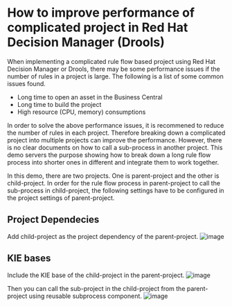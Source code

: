 # How to improve performance of complicated project in Red Hat Decision Manager (Drools)
When implementing a complicated rule flow based project using Red Hat Decision Manager or Drools, there may be some performance issues if the number of rules in a project is large. The following is a list of some common issues found.
- Long time to open an asset in the Business Central
- Long time to build the project
- High resource (CPU, memory) consumptions

In order to solve the above performance issues, it is recommened to reduce the number of rules in each project. Therefore breaking down a complicated project into multiple projects can improve the performance. However, there is no clear documents on how to call a sub-process in another project. This demo servers the purpose showing how to break down a long rule flow process into shorter ones in different and integrate them to work together.

In this demo, there are two projects. One is parent-project and the other is child-project. In order for the rule flow process in parent-project to call the sub-process in child-project, the following settings have to be configured in the project settings of parent-project.

## Project Dependecies
Add child-project as the project dependency of the parent-project.
![image](https://user-images.githubusercontent.com/8802830/135217709-46b57a97-fb19-43d7-b16e-daccc6345c95.png)

## KIE bases
Include the KIE base of the child-project in the parent-project.
![image](https://user-images.githubusercontent.com/8802830/135217897-3a6a5f4f-f0f3-4263-9b4d-f1249416af9f.png)

Then you can call the sub-project in the child-project from the parent-project using reusable subprocess component.
![image](https://user-images.githubusercontent.com/8802830/135218424-7deb0c1e-dda7-438c-8e7f-930e96effea4.png)

